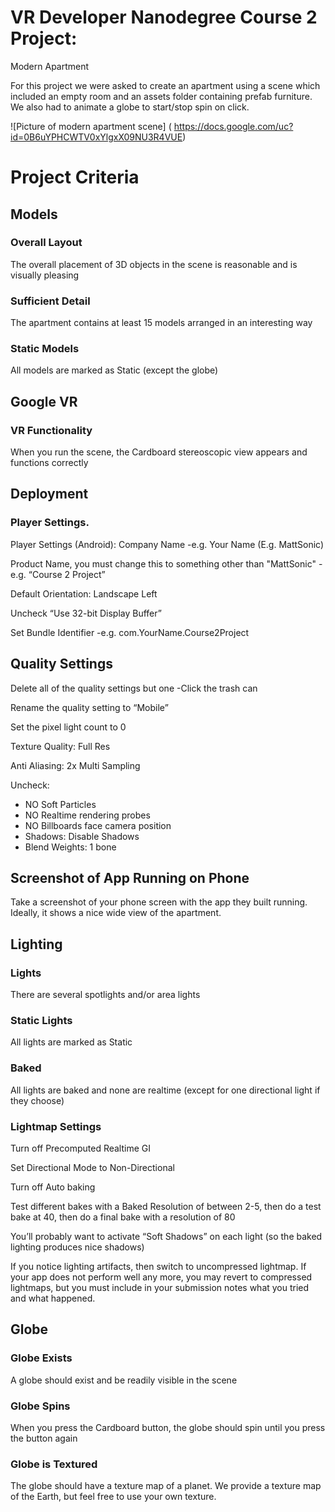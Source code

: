 # VR Developer Nanodegree Course 2 Project: 
Modern Apartment

For this project we were asked to create an apartment using a scene which included an empty room and an assets folder 
containing prefab furniture. We also had to animate a globe to start/stop spin on click. 

![Picture of modern apartment scene] ( https://docs.google.com/uc?id=0B6uYPHCWTV0xYlgxX09NU3R4VUE)

# Project Criteria

## Models

### Overall Layout

The overall placement of 3D objects in the scene is reasonable and is visually pleasing

### Sufficient Detail

The apartment contains at least 15 models arranged in an interesting way

### Static Models

All models are marked as Static (except the globe)

## Google VR

### VR Functionality

When you run the scene, the Cardboard stereoscopic view appears and functions correctly

## Deployment

### Player Settings.

Player Settings (Android):
Company Name
-e.g. Your Name (E.g. MattSonic)

Product Name, you must change this to something other than "MattSonic"
-e.g. “Course 2 Project”

Default Orientation: Landscape Left

Uncheck “Use 32-bit Display Buffer”

Set Bundle Identifier
-e.g. com.YourName.Course2Project

## Quality Settings

Delete all of the quality settings but one
-Click the trash can

Rename the quality setting to “Mobile”

Set the pixel light count to 0

Texture Quality: Full Res

Anti Aliasing: 2x Multi Sampling

Uncheck:
- NO Soft Particles
- NO Realtime rendering probes
- NO Billboards face camera position
- Shadows: Disable Shadows
- Blend Weights: 1 bone

## Screenshot of App Running on Phone

Take a screenshot of your phone screen with the app they built running. Ideally, it shows a nice wide view of the apartment.

## Lighting

### Lights

There are several spotlights and/or area lights

### Static Lights

All lights are marked as Static

### Baked

All lights are baked and none are realtime (except for one directional light if they choose)

### Lightmap Settings

Turn off Precomputed Realtime GI

Set Directional Mode to Non-Directional

Turn off Auto baking

Test different bakes with a Baked Resolution of between 2-5, then do a test bake at 40, then do a final bake with a resolution of 80

You’ll probably want to activate “Soft Shadows” on each light (so the baked lighting produces nice shadows)

If you notice lighting artifacts, then switch to uncompressed lightmap. If your app does not perform well any more, you may revert to compressed lightmaps, but you must include in your submission notes what you tried and what happened.

## Globe

### Globe Exists

A globe should exist and be readily visible in the scene

### Globe Spins

When you press the Cardboard button, the globe should spin until you press the button again

### Globe is Textured

The globe should have a texture map of a planet. We provide a texture map of the Earth, but feel free to use your own texture.
